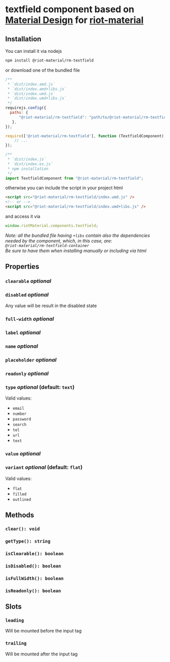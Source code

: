 # textfield component based on [Material Design](https://material.io/components/text-fields) for [riot-material](https://github.com/riot-material/riot-material)
## Installation
You can install it via nodejs
```sh
npm install @riot-material/rm-textfield
```
or download one of the bundled file
```js
/**
 * `dist/index.amd.js`
 * `dist/index.amd+libs.js`
 * `dist/index.umd.js`
 * `dist/index.umd+libs.js`
 */
requirejs.config({
  paths: {
      "@riot-material/rm-textfield": "path/to/@riot-material/rm-textfield",
   },
});

require(['@riot-material/rm-textfield'], function (TextfieldComponent) {
    // ...
});

/**
 * `dist/index.js`
 * `dist/index.es.js`
 * npm installation
 */
import TextfieldComponent from "@riot-material/rm-textfield";

```
otherwise you can include the script in your project html
```html
<script src="@riot-material/rm-textfield/index.umd.js" />
<!-- or -->
<script src="@riot-material/rm-textfield/index.umd+libs.js" />
```
and access it via
```js
window.riotMaterial.components.textfield;
```
*Note: all the bundled file having `+libs` contain also the dependencies needed by the component, which, in this case, are:  
`@riot-material/rm-textfield-container`  
Be sure to have them when installing manually or including via html*
## Properties
### `clearable` *optional*
### `disabled` *optional*
Any value will be result in the disabled state
### `full-width` *optional*
### `label` *optional*
### `name` *optional*
### `placeholder` *optional*
### `readonly` *optional*
### `type` *optional* (default: `text`)
Valid values:
- `email`
- `number`
- `password`
- `search`
- `tel`
- `url`
- `text`
### `value` *optional*
### `variant` *optional* (default: `flat`)
Valid values:  
- `flat`  
- `filled`  
- `outlined`
## Methods
### `clear(): void`
### `getType(): string`
### `isClearable(): boolean`
### `isDisabled(): boolean`
### `isFullWidth(): boolean`
### `isReadonly(): boolean`
## Slots
### `leading`
Will be mounted before the input tag
### `trailing`
Will be mounted after the input tag